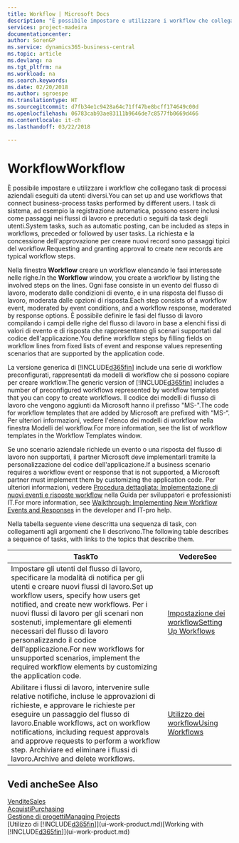 ```yaml
---
title: Workflow | Microsoft Docs
description: "È possibile impostare e utilizzare i workflow che collegano task di processi aziendali eseguiti da utenti diversi. I task di sistema, ad esempio la registrazione automatica, possono essere inclusi come passaggi nei flussi di lavoro e preceduti o seguiti da task degli utenti. La richiesta e la concessione dell'approvazione per creare nuovi record sono passaggi tipici del workflow."
services: project-madeira
documentationcenter: 
author: SorenGP
ms.service: dynamics365-business-central
ms.topic: article
ms.devlang: na
ms.tgt_pltfrm: na
ms.workload: na
ms.search.keywords: 
ms.date: 02/20/2018
ms.author: sgroespe
ms.translationtype: HT
ms.sourcegitcommit: d7fb34e1c9428a64c71ff47be8bcff174649c00d
ms.openlocfilehash: 06783cab93ae83111b9646de7c8577fb0669d466
ms.contentlocale: it-ch
ms.lasthandoff: 03/22/2018

---
```

# <a name="workflow"></a><span data-ttu-id="21557-105">Workflow</span><span class="sxs-lookup"><span data-stu-id="21557-105">Workflow</span></span>
<span data-ttu-id="21557-106">È possibile impostare e utilizzare i workflow che collegano task di processi aziendali eseguiti da utenti diversi.</span><span class="sxs-lookup"><span data-stu-id="21557-106">You can set up and use workflows that connect business-process tasks performed by different users.</span></span> <span data-ttu-id="21557-107">I task di sistema, ad esempio la registrazione automatica, possono essere inclusi come passaggi nei flussi di lavoro e preceduti o seguiti da task degli utenti.</span><span class="sxs-lookup"><span data-stu-id="21557-107">System tasks, such as automatic posting, can be included as steps in workflows, preceded or followed by user tasks.</span></span> <span data-ttu-id="21557-108">La richiesta e la concessione dell'approvazione per creare nuovi record sono passaggi tipici del workflow.</span><span class="sxs-lookup"><span data-stu-id="21557-108">Requesting and granting approval to create new records are typical workflow steps.</span></span>  

 <span data-ttu-id="21557-109">Nella finestra **Workflow** creare un workflow elencando le fasi interessate nelle righe.</span><span class="sxs-lookup"><span data-stu-id="21557-109">In the **Workflow** window, you create a workflow by listing the involved steps on the lines.</span></span> <span data-ttu-id="21557-110">Ogni fase consiste in un evento del flusso di lavoro, moderato dalle condizioni di evento, e in una risposta del flusso di lavoro, moderata dalle opzioni di risposta.</span><span class="sxs-lookup"><span data-stu-id="21557-110">Each step consists of a workflow event, moderated by event conditions, and a workflow response, moderated by response options.</span></span> <span data-ttu-id="21557-111">È possibile definire le fasi del flusso di lavoro compilando i campi delle righe del flusso di lavoro in base a elenchi fissi di valori di evento e di risposta che rappresentano gli scenari supportati dal codice dell'applicazione.</span><span class="sxs-lookup"><span data-stu-id="21557-111">You define workflow steps by filling fields on workflow lines from fixed lists of event and response values representing scenarios that are supported by the application code.</span></span>  

 <span data-ttu-id="21557-112">La versione generica di [!INCLUDE[d365fin](includes/d365fin_md.md)] include una serie di workflow preconfigurati, rappresentati da modelli di workflow che si possono copiare per creare workflow.</span><span class="sxs-lookup"><span data-stu-id="21557-112">The generic version of [!INCLUDE[d365fin](includes/d365fin_md.md)] includes a number of preconfigured workflows represented by workflow templates that you can copy to create workflows.</span></span> <span data-ttu-id="21557-113">Il codice dei modelli di flusso di lavoro che vengono aggiunti da Microsoft hanno il prefisso "MS-".</span><span class="sxs-lookup"><span data-stu-id="21557-113">The code for workflow templates that are added by Microsoft are prefixed with “MS-“.</span></span> <span data-ttu-id="21557-114">Per ulteriori informazioni, vedere l'elenco dei modelli di workflow nella finestra Modelli del workflow.</span><span class="sxs-lookup"><span data-stu-id="21557-114">For more information, see the list of workflow templates in the Workflow Templates window.</span></span>  

 <span data-ttu-id="21557-115">Se uno scenario aziendale richiede un evento o una risposta del flusso di lavoro non supportati, il partner Microsoft deve implementarli tramite la personalizzazione del codice dell'applicazione.</span><span class="sxs-lookup"><span data-stu-id="21557-115">If a business scenario requires a workflow event or response that is not supported, a Microsoft partner must implement them by customizing the application code.</span></span> <span data-ttu-id="21557-116">Per ulteriori informazioni, vedere [Procedura dettagliata: Implementazione di nuovi eventi e risposte workflow](/dynamics-nav/Walkthrough--Implementing-New-Workflow-Events-and-Responses) nella Guida per sviluppatori e professionisti IT.</span><span class="sxs-lookup"><span data-stu-id="21557-116">For more information, see [Walkthrough: Implementing New Workflow Events and Responses](/dynamics-nav/Walkthrough--Implementing-New-Workflow-Events-and-Responses) in the developer and IT-pro help.</span></span>  

 <span data-ttu-id="21557-117">Nella tabella seguente viene descritta una sequenza di task, con collegamenti agli argomenti che li descrivono.</span><span class="sxs-lookup"><span data-stu-id="21557-117">The following table describes a sequence of tasks, with links to the topics that describe them.</span></span>  

|<span data-ttu-id="21557-118">**Task**</span><span class="sxs-lookup"><span data-stu-id="21557-118">**To**</span></span>|<span data-ttu-id="21557-119">**Vedere**</span><span class="sxs-lookup"><span data-stu-id="21557-119">**See**</span></span>|  
|------------|-------------|  
|<span data-ttu-id="21557-120">Impostare gli utenti del flusso di lavoro, specificare la modalità di notifica per gli utenti e creare nuovi flussi di lavoro.</span><span class="sxs-lookup"><span data-stu-id="21557-120">Set up workflow users, specify how users get notified, and create new workflows.</span></span> <span data-ttu-id="21557-121">Per i nuovi flussi di lavoro per gli scenari non sostenuti, implementare gli elementi necessari del flusso di lavoro personalizzando il codice dell'applicazione.</span><span class="sxs-lookup"><span data-stu-id="21557-121">For new workflows for unsupported scenarios, implement the required workflow elements by customizing the application code.</span></span>|[<span data-ttu-id="21557-122">Impostazione dei workflow</span><span class="sxs-lookup"><span data-stu-id="21557-122">Setting Up Workflows</span></span>](across-set-up-workflows.md)|  
|<span data-ttu-id="21557-123">Abilitare i flussi di lavoro, intervenire sulle relative notifiche, incluse le approvazioni di richieste, e approvare le richieste per eseguire un passaggio del flusso di lavoro.</span><span class="sxs-lookup"><span data-stu-id="21557-123">Enable workflows, act on workflow notifications, including request approvals and approve requests to perform a workflow step.</span></span> <span data-ttu-id="21557-124">Archiviare ed eliminare i flussi di lavoro.</span><span class="sxs-lookup"><span data-stu-id="21557-124">Archive and delete workflows.</span></span>|[<span data-ttu-id="21557-125">Utilizzo dei workflow</span><span class="sxs-lookup"><span data-stu-id="21557-125">Using Workflows</span></span>](across-use-workflows.md)|  

## <a name="see-also"></a><span data-ttu-id="21557-126">Vedi anche</span><span class="sxs-lookup"><span data-stu-id="21557-126">See Also</span></span>  
[<span data-ttu-id="21557-127">Vendite</span><span class="sxs-lookup"><span data-stu-id="21557-127">Sales</span></span>](sales-manage-sales.md)  
[<span data-ttu-id="21557-128">Acquisti</span><span class="sxs-lookup"><span data-stu-id="21557-128">Purchasing</span></span>](purchasing-manage-purchasing.md)  
[<span data-ttu-id="21557-129">Gestione di progetti</span><span class="sxs-lookup"><span data-stu-id="21557-129">Managing Projects</span></span>](projects-manage-projects.md)  
<span data-ttu-id="21557-130">[Utilizzo di [!INCLUDE[d365fin](includes/d365fin_md.md)]](ui-work-product.md)</span><span class="sxs-lookup"><span data-stu-id="21557-130">[Working with [!INCLUDE[d365fin](includes/d365fin_md.md)]](ui-work-product.md)</span></span>

